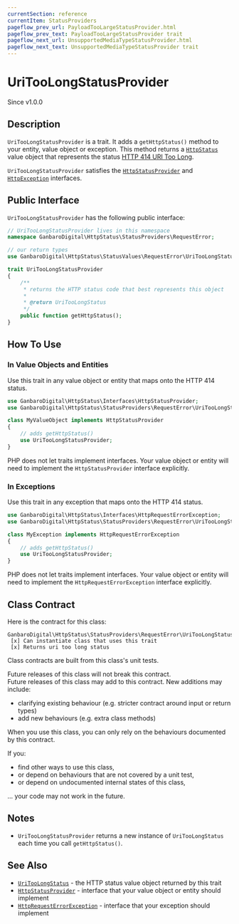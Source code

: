 ```yaml
---
currentSection: reference
currentItem: StatusProviders
pageflow_prev_url: PayloadTooLargeStatusProvider.html
pageflow_prev_text: PayloadTooLargeStatusProvider trait
pageflow_next_url: UnsupportedMediaTypeStatusProvider.html
pageflow_next_text: UnsupportedMediaTypeStatusProvider trait
---
```


# UriTooLongStatusProvider

<div class="callout info">
Since v1.0.0
</div>

## Description

`UriTooLongStatusProvider` is a trait. It adds a `getHttpStatus()` method to your entity, value object or exception. This method returns a [`HttpStatus`](../Interfaces/HttpStatus.html) value object that represents the status [HTTP 414 URI Too Long](../StatusValues/UriTooLongStatus.html).

`UriTooLongStatusProvider` satisfies the [`HttpStatusProvider`](../Interfaces/HttpStatusProvider.html) and [`HttpException`](../Interfaces/HttpException) interfaces.

## Public Interface

`UriTooLongStatusProvider` has the following public interface:

```php
// UriTooLongStatusProvider lives in this namespace
namespace GanbaroDigital\HttpStatus\StatusProviders\RequestError;

// our return types
use GanbaroDigital\HttpStatus\StatusValues\RequestError\UriTooLongStatus;

trait UriTooLongStatusProvider
{
    /**
     * returns the HTTP status code that best represents this object
     *
     * @return UriTooLongStatus
     */
    public function getHttpStatus();
}
```

## How To Use

### In Value Objects and Entities

Use this trait in any value object or entity that maps onto the HTTP 414 status.

```php
use GanbaroDigital\HttpStatus\Interfaces\HttpStatusProvider;
use GanbaroDigital\HttpStatus\StatusProviders\RequestError\UriTooLongStatusProvider;

class MyValueObject implements HttpStatusProvider
{
    // adds getHttpStatus()
    use UriTooLongStatusProvider;
}
```

PHP does not let traits implement interfaces. Your value object or entity will need to implement the `HttpStatusProvider` interface explicitly.

### In Exceptions

Use this trait in any exception that maps onto the HTTP 414 status.

```php
use GanbaroDigital\HttpStatus\Interfaces\HttpRequestErrorException;
use GanbaroDigital\HttpStatus\StatusProviders\RequestError\UriTooLongStatusProvider;

class MyException implements HttpRequestErrorException
{
    // adds getHttpStatus()
    use UriTooLongStatusProvider;
}
```

PHP does not let traits implement interfaces. Your value object or entity will need to implement the `HttpRequestErrorException` interface explicitly.

## Class Contract

Here is the contract for this class:

    GanbaroDigital\HttpStatus\StatusProviders\RequestError\UriTooLongStatusProvider
     [x] Can instantiate class that uses this trait
     [x] Returns uri too long status

Class contracts are built from this class's unit tests.

<div class="callout success">
Future releases of this class will not break this contract.
</div>

<div class="callout info" markdown="1">
Future releases of this class may add to this contract. New additions may include:

* clarifying existing behaviour (e.g. stricter contract around input or return types)
* add new behaviours (e.g. extra class methods)
</div>

<div class="callout warning" markdown="1">
When you use this class, you can only rely on the behaviours documented by this contract.

If you:

* find other ways to use this class,
* or depend on behaviours that are not covered by a unit test,
* or depend on undocumented internal states of this class,

... your code may not work in the future.
</div>

## Notes

* `UriTooLongStatusProvider` returns a new instance of `UriTooLongStatus` each time you call `getHttpStatus()`.

## See Also

* [`UriTooLongStatus`](../StatusValues/UriTooLongStatus.html) - the HTTP status value object returned by this trait
* [`HttpStatusProvider`](../Interfaces/HttpStatusProvider.html) - interface that your value object or entity should implement
* [`HttpRequestErrorException`](../Interfaces/HttpRequestErrorException.html) - interface that your exception should implement
